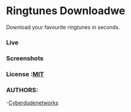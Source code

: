 # Ringtunes Downloadwe
Download your favourite  ringtunes in seconds.

### Live

### Screenshots

### License :[MIT](/License)
### AUTHORS:
-[Cyberdudenetworks](https://youtube/cyberdudenetworks)